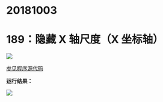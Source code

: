 # 20181003

# 189：隐藏 X 轴尺度（X 坐标轴）

<img src="http://image.renkaigis.com/keepcoding/2018100301.png">

<a href="https://github.com/renkaigis/KeepCoding/tree/master/2018/10/03" target="_blank">参见程序源代码</a>

**运行结果：**

<img src="http://image.renkaigis.com/keepcoding/2018100302.png">